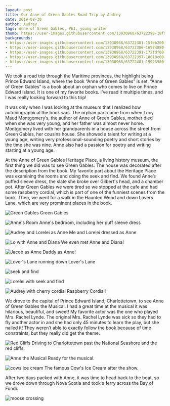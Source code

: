 ```yaml
---
layout: post
title: Our Anne of Green Gables Road Trip by Audrey
date: 2019-08-30
author: Audrey
tags: Anne of Green Gables, PEI, young writer  
thumb: https://user-images.githubusercontent.com/13930968/63722398-18f9a280-c821-11e9-93a3-6b3c1b1d0ab0.jpeg
backgrounds:
- https://user-images.githubusercontent.com/13930968/63722381-15feb200-c821-11e9-9707-c563cf5d9ed3.jpeg
- https://user-images.githubusercontent.com/13930968/63722386-16974880-c821-11e9-8cb4-1bdd533ad566.jpeg
- https://user-images.githubusercontent.com/13930968/63722391-172fdf00-c821-11e9-93be-a6bd7ae557a8.jpeg
- https://user-images.githubusercontent.com/13930968/63722397-18610c00-c821-11e9-941b-3b408568e053.jpeg
- https://user-images.githubusercontent.com/13930968/63722401-19923900-c821-11e9-98d6-9c07f41b50a2.jpeg
---
```

We took a road trip through the Maritime provinces, the highlight being Prince Edward Island, where the book “Anne of Green Gables” is set. “Anne of Green Gables” is a book about an orphan who comes to live on Prince Edward Island. It is one of my favorite books. I’ve read it multiple times, and I was really looking forward to this trip!

It was only when I was looking at the museum that I realized how autobiographical the book was. The orphan part came from when Lucy Maud Montgomery’s, the author of Anne of Green Gables, mother died when she was very young, and her father was almost never home. Montgomery lived with her grandparents in a house across the street from Green Gables, her cousins house. She showed a talent for writing at a young age, writing very professional-sounding poetry and short stories by the time she was nine. Anne also had a passion for poetry and writing starting at a young age.  

At the Anne of Green Gables Heritage Place, a living history museum, the first thing we did was to see Green Gables. The house was decorated after the description from the book. My favorite part about the Heritage Place was examining the rooms and doing the seek and find. We found Anne’s puffed sleeve dress, the slate she broke over Gilbert's head, and a chamber pot. 
After Green Gables we were tired so we stopped at the cafe and had some raspberry cordial, which is part of one of the funniest scenes from the book. Then, we went for a walk in the Haunted Wood and down Lovers Lane, which are very prominent places in the book.

![Green Gables](https://user-images.githubusercontent.com/13930968/63722383-15feb200-c821-11e9-8acb-e338de7ccbe6.jpeg)
Green Gables

![Anne's Room](https://user-images.githubusercontent.com/13930968/63722389-172fdf00-c821-11e9-97c3-09e4eb49da60.jpeg)
Anne's bedroom, including her puff sleeve dress

![Audrey and Lorelei as Anne](https://user-images.githubusercontent.com/13930968/63722381-15feb200-c821-11e9-9707-c563cf5d9ed3.jpeg)
Me and Lorelei dressed as Anne

![Lo with Anne and Diana](https://user-images.githubusercontent.com/13930968/63722384-15feb200-c821-11e9-89a7-fb9394541c6e.jpeg)
We even met Anne and Diana! 

![Jacob as Anne](https://user-images.githubusercontent.com/13930968/63722388-172fdf00-c821-11e9-9969-ada03b9872e8.jpeg)
Daddy as Anne! 

![Lover's Lane](https://user-images.githubusercontent.com/13930968/63722393-17c87580-c821-11e9-981b-53d1889a7f3f.jpeg)
running down Lover's Lane

![seek and find](https://user-images.githubusercontent.com/13930968/63722394-18610c00-c821-11e9-9b3f-e9c13dbcde3a.jpeg)

![Lorelei with seek and find](https://user-images.githubusercontent.com/13930968/63722395-18610c00-c821-11e9-95d9-441f04ef7226.jpeg)

![Audrey with cherry cordial](https://user-images.githubusercontent.com/13930968/63722397-18610c00-c821-11e9-941b-3b408568e053.jpeg)
Raspberry Cordial! 

We drove to the capital of Prince Edward Island, Charlottetown, to see Anne of Green Gables the Musical. I had a great time at the musical it was hilarious, beautiful, and sweet! My favorite actor was the one who played Mrs. Rachel Lynde. The original Mrs. Rachel Lynde was sick so they had to fly another actor in and she had only 45 minutes to learn the play, but she nailed it! They weren’t able to exactly follow the book because of time constraints, but they really did get the theme.

![Red Cliffs](https://user-images.githubusercontent.com/13930968/63722385-16974880-c821-11e9-8fd6-3bc9fa9483f7.jpeg)
Driving to Charlottetown past the National Seashore and the red cliffs. 

![Anne the Musical](https://user-images.githubusercontent.com/13930968/63722386-16974880-c821-11e9-8cb4-1bdd533ad566.jpeg)
Ready for the musical.

![cows ice cream](https://user-images.githubusercontent.com/13930968/63722403-19923900-c821-11e9-8fc5-49fa9c73f7bc.jpeg)
The famous Cow's Ice Cream after the show. 

After two days packed with Anne, it was time to head back to the boat, so we drove down through Nova Scotia and took a ferry across the Bay of Fundi.

![moose crossing](https://user-images.githubusercontent.com/13930968/63722387-16974880-c821-11e9-953d-6feaf63dd82d.jpeg)


